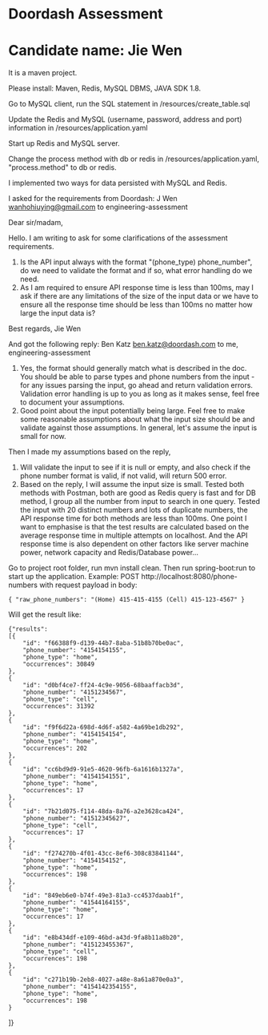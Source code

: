 # Doordash Assessment
# Candidate name: Jie Wen

It is a maven project.

Please install:
Maven, Redis, MySQL DBMS, JAVA SDK 1.8.

Go to MySQL client, run the SQL statement in /resources/create_table.sql

Update the Redis and MySQL (username, password, address and port) information in /resources/application.yaml

Start up Redis and MySQL server.

Change the process method with db or redis in /resources/application.yaml, "process.method" to db or redis.

I implemented two ways for data persisted with MySQL and Redis. 

I asked for the requirements from Doordash:
J Wen <wanhohiuying@gmail.com>
to engineering-assessment

Dear sir/madam,

Hello. I am writing to ask for some clarifications of the assessment requirements.

1. Is the API input always with the format "(phone_type) phone_number", do we need to validate the format and if so, what error handling do we need.
2. As I am required to ensure API response time is less than 100ms, may I ask if there are any limitations of the size of the input data or we have to ensure all the response time should be less than 100ms no matter how large the input data is?

Best regards,
Jie Wen

And got the following reply:
Ben Katz <ben.katz@doordash.com>
to me, engineering-assessment

1. Yes, the format should generally match what is described in the doc. You should be able to parse types and phone numbers from the input - for any issues parsing the input, go ahead and return validation errors. Validation error handling is up to you as long as it makes sense, feel free to document your assumptions.
2. Good point about the input potentially being large. Feel free to make some reasonable assumptions about what the input size should be and validate against those assumptions. In general, let's assume the input is small for now.

Then I made my assumptions based on the reply,
1. Will validate the input to see if it is null or empty, and also check if the phone number format is valid, if not valid, will return 500 error.
2. Based on the reply, I will assume the input size is small. Tested both methods with Postman, both are good as Redis query is fast and for DB method, I group all the number from input to search in one query. 
Tested the input with 20 distinct numbers and lots of duplicate numbers, the API response time for both methods are less than 100ms. One point I want to emphasise is that the test results are calculated based on the average response time in multiple attempts on localhost. And the API response time is also dependent on other factors like server machine power, network capacity and Redis/Database power...

Go to project root folder, run mvn install clean. Then run spring-boot:run to start up the application.
Example: POST http://localhost:8080/phone-numbers with request payload in body: 

    { "raw_phone_numbers": "(Home) 415-415-4155 (Cell) 415-123-4567" }

Will get the result like:

    {"results":
    [{
        "id": "f66388f9-d139-44b7-8aba-51b8b70be0ac",
        "phone_number": "4154154155",
        "phone_type": "home",
        "occurrences": 30849
    },
    {
        "id": "d0bf4ce7-ff24-4c9e-9056-68baaffacb3d",
        "phone_number": "4151234567",
        "phone_type": "cell",
        "occurrences": 31392
    },
    {
        "id": "f9f6d22a-698d-4d6f-a582-4a69be1db292",
        "phone_number": "4154154154",
        "phone_type": "home",
        "occurrences": 202
    },
    {
        "id": "cc6bd9d9-91e5-4620-96fb-6a1616b1327a",
        "phone_number": "41541541551",
        "phone_type": "home",
        "occurrences": 17
    },
    {
        "id": "7b21d075-f114-48da-8a76-a2e3628ca424",
        "phone_number": "41512345627",
        "phone_type": "cell",
        "occurrences": 17
    },
    {
        "id": "f274270b-4f01-43cc-8ef6-308c83841144",
        "phone_number": "4154154152",
        "phone_type": "home",
        "occurrences": 198
    },
    {
        "id": "849eb6e0-b74f-49e3-81a3-cc4537daab1f",
        "phone_number": "41544164155",
        "phone_type": "home",
        "occurrences": 17
    },
    {
        "id": "e8b434df-e109-46bd-a43d-9fa8b11a8b20",
        "phone_number": "415123455367",
        "phone_type": "cell",
        "occurrences": 198
    },
    {
        "id": "c271b19b-2eb8-4027-a48e-8a61a870e0a3",
        "phone_number": "4154142354155",
        "phone_type": "home",
        "occurrences": 198
    }
]}